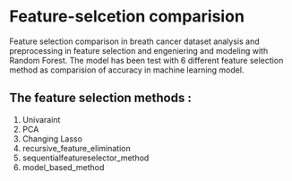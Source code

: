 # <h1>Feature-selcetion comparision </h1>
Feature selection comparison in breath cancer dataset
analysis and preprocessing in feature selection and engeniering and modeling with Random Forest.
The model has been test with 6 different feature selection method as comparision of accuracy in machine learning model.

<h2>The feature selection methods :</h2>

1. Univaraint
2. PCA
3. Changing Lasso 
4. recursive_feature_elimination
5. sequentialfeatureselector_method
6. model_based_method
